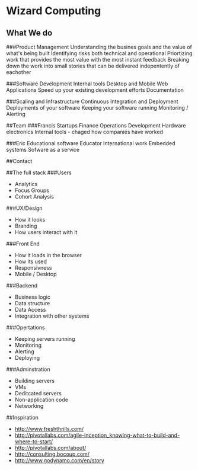 # Wizard Computing

## What We do
###Product Management
  Understanding the busines goals and the value of what's being built
  Identifying risks both technical and operational
  Priortizing work that provides the most value with the most instant feedback
  Breaking down the work into small stories that can be delivered indepentently of eachother

###Software Development
  Internal tools
  Desktop and Mobile Web Applications
  Speed up your existing development efforts
  Documentation

###Scaling and Infrastructure
  Continuous Integration and Deployment
  Deployments of your software
  Keeping your software running Monitoring / Alerting

##Team
###Francis
    Startups
    Finance
    Operations
    Development
    Hardware electronics
    Internal tools - chaged how companies have worked

###Eric
    Educational software
    Educator
    International work
    Embedded systems
    Sofware as a service

##Contact


##The full stack
###Users
 - Analytics
 - Focus Groups
 - Cohort Analysis

###UX/Design
 - How it looks
 - Branding
 - How users interact with it

###Front End
 - How it loads in the browser
 - How its used
 - Responsivness
 - Mobile / Desktop

###Backend
 - Business logic
 - Data structure
 - Data Access
 - Integration with other systems

###Opertations
 - Keeping servers running
 - Monitoring
 - Alerting
 - Deploying

###Adminstration
 - Building servers
 - VMs
 - Deditcated servers
 - Non-application code
 - Networking

##Inspiration
 - http://www.freshthrills.com/
 - http://pivotallabs.com/agile-inception_knowing-what-to-build-and-where-to-start/
 - http://pivotallabs.com/about/
 - http://consulting.bocoup.com/
 - http://www.godynamo.com/en/story
